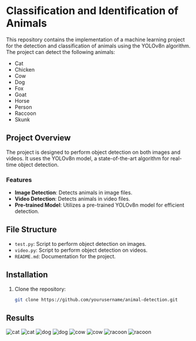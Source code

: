 # Classification and Identification of Animals

This repository contains the implementation of a machine learning project for the detection and classification of animals using the YOLOv8n algorithm. The project can detect the following animals:

- Cat
- Chicken
- Cow
- Dog
- Fox
- Goat
- Horse
- Person
- Raccoon
- Skunk

## Project Overview
The project is designed to perform object detection on both images and videos. It uses the YOLOv8n model, a state-of-the-art algorithm for real-time object detection. 

### Features
- **Image Detection**: Detects animals in image files.
- **Video Detection**: Detects animals in video files.
- **Pre-trained Model**: Utilizes a pre-trained YOLOv8n model for efficient detection.

## File Structure
- `test.py`: Script to perform object detection on images.
- `video.py`: Script to perform object detection on videos.
- `README.md`: Documentation for the project.

## Installation
1. Clone the repository:
   ```bash
   git clone https://github.com/yourusername/animal-detection.git
## Results
![cat](https://github.com/user-attachments/assets/d2526c59-a44b-4f84-8e21-e876e4e42228)
![cat](https://github.com/user-attachments/assets/ced3909d-c2b7-44a0-9df2-a510734c8c27)
![dog](https://github.com/user-attachments/assets/1b7386a0-9105-4d36-a237-0c8b3a6ad356)
![dog](https://github.com/user-attachments/assets/40bac612-4d53-4a71-95c1-000fa56c40cb)
![cow](https://github.com/user-attachments/assets/a65ed372-34e0-437f-ba75-6649bcd7a917)
![cow](https://github.com/user-attachments/assets/0c17f2e8-3359-4619-a3eb-6fac88d1e652)
![racoon](https://github.com/user-attachments/assets/41d719f9-6bf0-4637-9e77-4195ad3c1e05)
![racoon](https://github.com/user-attachments/assets/79ba8ea2-9c95-4bc8-acea-7fc7a99a50a5)
